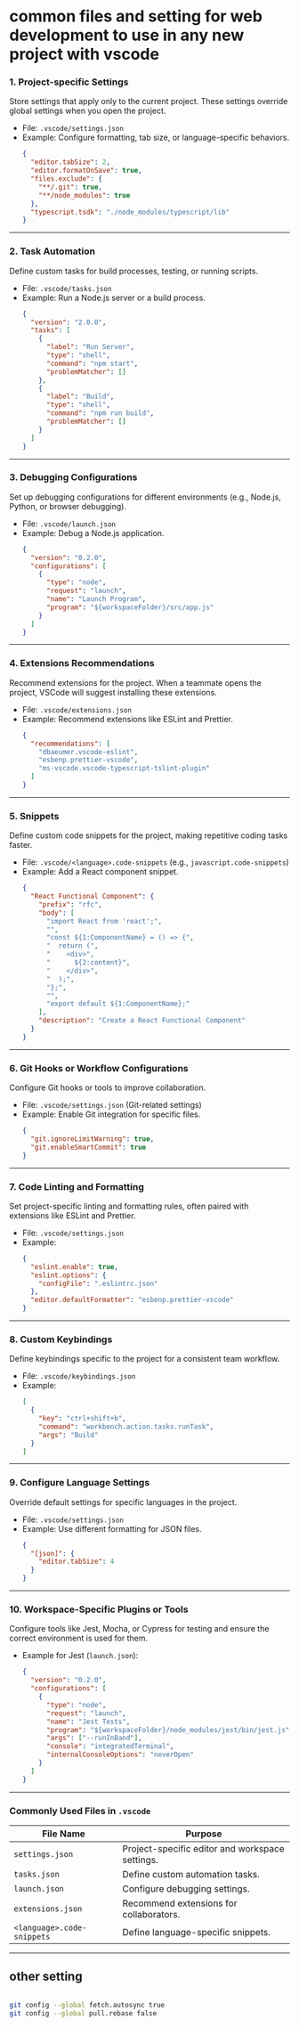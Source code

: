 # common files and setting for web development to use in any new project with vscode

### **1. Project-specific Settings**

Store settings that apply only to the current project. These settings override global settings when you open the project.

- File: `.vscode/settings.json`
- Example: Configure formatting, tab size, or language-specific behaviors.
  ```json
  {
    "editor.tabSize": 2,
    "editor.formatOnSave": true,
    "files.exclude": {
      "**/.git": true,
      "**/node_modules": true
    },
    "typescript.tsdk": "./node_modules/typescript/lib"
  }
  ```

---

### **2. Task Automation**

Define custom tasks for build processes, testing, or running scripts.

- File: `.vscode/tasks.json`
- Example: Run a Node.js server or a build process.
  ```json
  {
    "version": "2.0.0",
    "tasks": [
      {
        "label": "Run Server",
        "type": "shell",
        "command": "npm start",
        "problemMatcher": []
      },
      {
        "label": "Build",
        "type": "shell",
        "command": "npm run build",
        "problemMatcher": []
      }
    ]
  }
  ```

---

### **3. Debugging Configurations**

Set up debugging configurations for different environments (e.g., Node.js, Python, or browser debugging).

- File: `.vscode/launch.json`
- Example: Debug a Node.js application.
  ```json
  {
    "version": "0.2.0",
    "configurations": [
      {
        "type": "node",
        "request": "launch",
        "name": "Launch Program",
        "program": "${workspaceFolder}/src/app.js"
      }
    ]
  }
  ```

---

### **4. Extensions Recommendations**

Recommend extensions for the project. When a teammate opens the project, VSCode will suggest installing these extensions.

- File: `.vscode/extensions.json`
- Example: Recommend extensions like ESLint and Prettier.
  ```json
  {
    "recommendations": [
      "dbaeumer.vscode-eslint",
      "esbenp.prettier-vscode",
      "ms-vscode.vscode-typescript-tslint-plugin"
    ]
  }
  ```

---

### **5. Snippets**

Define custom code snippets for the project, making repetitive coding tasks faster.

- File: `.vscode/<language>.code-snippets` (e.g., `javascript.code-snippets`)
- Example: Add a React component snippet.
  ```json
  {
    "React Functional Component": {
      "prefix": "rfc",
      "body": [
        "import React from 'react';",
        "",
        "const ${1:ComponentName} = () => {",
        "  return (",
        "    <div>",
        "      ${2:content}",
        "    </div>",
        "  );",
        "};",
        "",
        "export default ${1:ComponentName};"
      ],
      "description": "Create a React Functional Component"
    }
  }
  ```

---

### **6. Git Hooks or Workflow Configurations**

Configure Git hooks or tools to improve collaboration.

- File: `.vscode/settings.json` (Git-related settings)
- Example: Enable Git integration for specific files.
  ```json
  {
    "git.ignoreLimitWarning": true,
    "git.enableSmartCommit": true
  }
  ```

---

### **7. Code Linting and Formatting**

Set project-specific linting and formatting rules, often paired with extensions like ESLint and Prettier.

- File: `.vscode/settings.json`
- Example:
  ```json
  {
    "eslint.enable": true,
    "eslint.options": {
      "configFile": ".eslintrc.json"
    },
    "editor.defaultFormatter": "esbenp.prettier-vscode"
  }
  ```

---

### **8. Custom Keybindings**

Define keybindings specific to the project for a consistent team workflow.

- File: `.vscode/keybindings.json`
- Example:
  ```json
  [
    {
      "key": "ctrl+shift+b",
      "command": "workbench.action.tasks.runTask",
      "args": "Build"
    }
  ]
  ```

---

### **9. Configure Language Settings**

Override default settings for specific languages in the project.

- File: `.vscode/settings.json`
- Example: Use different formatting for JSON files.
  ```json
  {
    "[json]": {
      "editor.tabSize": 4
    }
  }
  ```

---

### **10. Workspace-Specific Plugins or Tools**

Configure tools like Jest, Mocha, or Cypress for testing and ensure the correct environment is used for them.

- Example for Jest (`launch.json`):
  ```json
  {
    "version": "0.2.0",
    "configurations": [
      {
        "type": "node",
        "request": "launch",
        "name": "Jest Tests",
        "program": "${workspaceFolder}/node_modules/jest/bin/jest.js",
        "args": ["--runInBand"],
        "console": "integratedTerminal",
        "internalConsoleOptions": "neverOpen"
      }
    ]
  }
  ```

---

### Commonly Used Files in `.vscode`

| File Name                  | Purpose                                         |
| -------------------------- | ----------------------------------------------- |
| `settings.json`            | Project-specific editor and workspace settings. |
| `tasks.json`               | Define custom automation tasks.                 |
| `launch.json`              | Configure debugging settings.                   |
| `extensions.json`          | Recommend extensions for collaborators.         |
| `<language>.code-snippets` | Define language-specific snippets.              |

---

## other setting

```bash

git config --global fetch.autosync true
git config --global pull.rebase false

```

